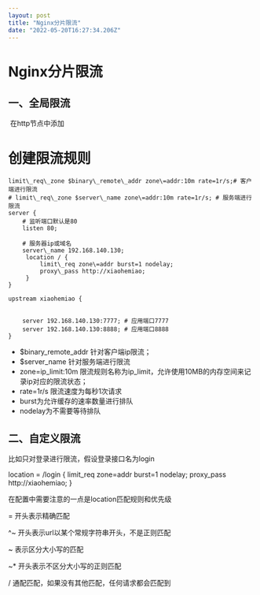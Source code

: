 ```yaml
---
layout: post
title: "Nginx分片限流"
date: "2022-05-20T16:27:34.206Z"
---
```

Nginx分片限流
=========

一、全局限流
------

 在http节点中添加

 # 创建限流规则
    limit\_req\_zone $binary\_remote\_addr zone\=addr:10m rate=1r/s;# 客户端进行限流
    # limit\_req\_zone $server\_name zone\=addr:10m rate=1r/s; # 服务端进行限流
    server {
        # 监听端口默认是80
        listen 80;

        # 服务器ip或域名
        server\_name 192.168.140.130;
         location / {
             limit\_req zone\=addr burst=1 nodelay;
             proxy\_pass http://xiaohemiao;
         }
    }

    upstream xiaohemiao {


        server 192.168.140.130:7777; # 应用端口7777
        server 192.168.140.130:8888; # 应用端口8888
    }

*   $binary\_remote\_addr 针对客户端ip限流；
*   $server\_name 针对服务端进行限流
*   zone=ip\_limit:10m 限流规则名称为ip\_limit，允许使用10MB的内存空间来记录ip对应的限流状态；
*   rate=1r/s 限流速度为每秒1次请求
*   burst为允许缓存的速率数量进行排队
*   nodelay为不需要等待排队

二、自定义限流
-------

比如只对登录进行限流，假设登录接口名为login

location = /login {
             limit\_req zone\=addr burst=1 nodelay;
             proxy\_pass http://xiaohemiao;
         }

在配置中需要注意的一点是location匹配规则和优先级

\= 开头表示精确匹配

^~ 开头表示url以某个常规字符串开头，不是正则匹配

~ 表示区分大小写的匹配

~\* 开头表示不区分大小写的正则匹配

/ 通配匹配，如果没有其他匹配，任何请求都会匹配到